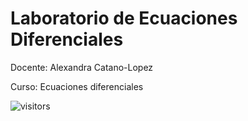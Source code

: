 # Laboratorio de Ecuaciones Diferenciales

Docente: Alexandra Catano-Lopez

Curso: Ecuaciones diferenciales

![visitors](https://page-views.glitch.me/badge?page_id=alexacl95/EcuacionesDiferencialesLab)
